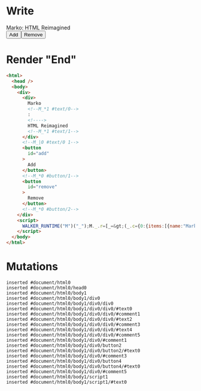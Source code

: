 # Write
  <div><div>Marko<!--M_*1 #text/0-->: <!>HTML Reimagined<!--M_*1 #text/1--></div><!--M_|0 #text/0 1--><button id=add>Add</button><!--M_*0 #button/1--><button id=remove>Remove</button><!--M_*0 #button/2--></div><script>WALKER_RUNTIME("M")("_");M._.r=[_=>(_.c={0:{items:[{name:"Marko",description:"HTML Reimagined"}],"#text/0(":new Map(_.a=[[0,_.b={}]])},1:_.b}),0,"packages/translator-tags/src/__tests__/fixtures/for-destructure/template.marko_0_items",0];M._.w()</script>


# Render "End"
```html
<html>
  <head />
  <body>
    <div>
      <div>
        Marko
        <!--M_*1 #text/0-->
        : 
        <!---->
        HTML Reimagined
        <!--M_*1 #text/1-->
      </div>
      <!--M_|0 #text/0 1-->
      <button
        id="add"
      >
        Add
      </button>
      <!--M_*0 #button/1-->
      <button
        id="remove"
      >
        Remove
      </button>
      <!--M_*0 #button/2-->
    </div>
    <script>
      WALKER_RUNTIME("M")("_");M._.r=[_=&gt;(_.c={0:{items:[{name:"Marko",description:"HTML Reimagined"}],"#text/0(":new Map(_.a=[[0,_.b={}]])},1:_.b}),0,"packages/translator-tags/src/__tests__/fixtures/for-destructure/template.marko_0_items",0];M._.w()
    </script>
  </body>
</html>
```

# Mutations
```
inserted #document/html0
inserted #document/html0/head0
inserted #document/html0/body1
inserted #document/html0/body1/div0
inserted #document/html0/body1/div0/div0
inserted #document/html0/body1/div0/div0/#text0
inserted #document/html0/body1/div0/div0/#comment1
inserted #document/html0/body1/div0/div0/#text2
inserted #document/html0/body1/div0/div0/#comment3
inserted #document/html0/body1/div0/div0/#text4
inserted #document/html0/body1/div0/div0/#comment5
inserted #document/html0/body1/div0/#comment1
inserted #document/html0/body1/div0/button2
inserted #document/html0/body1/div0/button2/#text0
inserted #document/html0/body1/div0/#comment3
inserted #document/html0/body1/div0/button4
inserted #document/html0/body1/div0/button4/#text0
inserted #document/html0/body1/div0/#comment5
inserted #document/html0/body1/script1
inserted #document/html0/body1/script1/#text0
```